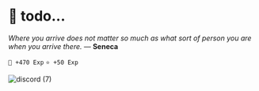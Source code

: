 # 📝 todo...

*Where you arrive does not matter so much as what sort of person you are when you arrive there.* ― **Seneca**

`👊 +470 Exp` `⭐ +50 Exp`

![discord (7)](https://user-images.githubusercontent.com/51968463/160410741-cac3144e-9316-4144-a191-7fb1dfeba961.png)
